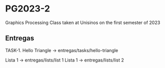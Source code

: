 # PG2023-2
Graphics Processing Class taken at Unisinos on the first semester of 2023

## Entregas
  TASK-1. Hello Triangle
    -> entregas/tasks/hello-triangle

  Lista 1
    -> entregas/lists/list 1
  Lista 1
    -> entregas/lists/list 2
